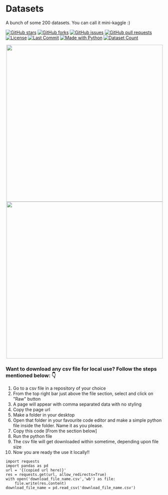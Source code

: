 # Datasets
A bunch of some 200 datasets. You can call it mini-kaggle :)

[![GitHub stars](https://img.shields.io/github/stars/MainakVerse/Datasets?style=for-the-badge&logo=github)](https://github.com/YourUsername/YourRepoName/stargazers)
[![GitHub forks](https://img.shields.io/github/forks/MainakVerse/Datasets?style=for-the-badge&logo=github)](https://github.com/YourUsername/YourRepoName/network/members)
[![GitHub issues](https://img.shields.io/github/issues/MainakVerse/Datasets?style=for-the-badge)](https://github.com/YourUsername/YourRepoName/issues)
[![GitHub pull requests](https://img.shields.io/github/issues-pr/MainakVerse/Datasets?style=for-the-badge)](https://github.com/YourUsername/YourRepoName/pulls)
[![License](https://img.shields.io/github/license/MainakVerse/Datasets?style=for-the-badge)](LICENSE)
[![Last Commit](https://img.shields.io/github/last-commit/MainakVerse/Datasets?style=for-the-badge&color=blue)](https://github.com/YourUsername/YourRepoName/commits/main)
[![Made with Python](https://img.shields.io/badge/Made%20with-Python-blue?style=for-the-badge&logo=python)](https://www.python.org/)
[![Dataset Count](https://img.shields.io/badge/Datasets-200+-green?style=for-the-badge&logo=kaggle)](#)


<div align="center"><span><img height="500" width="500" src="https://upload.wikimedia.org/wikipedia/commons/thumb/6/6d/Data_types_-_en.svg/1200px-Data_types_-_en.svg.png"/>    <img height="500" width="500" src="https://miro.medium.com/max/430/0*rNapZQnyP5EBLYli.png"></span></div>
 


### Want to download any csv file for local use? Follow the steps mentioned below: 👇

<ol>
  <li>Go to a csv file in a repository of your choice</li>
  <li>From the top right bar just above the file section, select and click on "Raw" button</li>
  <li>A page will appear with comma separated data with no styling</li>
  <li>Copy the page url</li>
  <li>Make a folder in your desktop</li>
  <li>Open that folder in your favourite code editor and make a simple python file inside the folder. Name it as you please.</li>
  <li>Copy this code [From the section below]</li>
  <li>Run the python file</li>
  <li>The csv file will get downloaded within sometime, depending upon file size</li>
  <li>Now you are ready the use it locally!!</li>

</ol>

  ``` 
  import requests
  import pandas as pd
  url = '{(copied url here)}' 
  res = requests.get(url, allow_redirects=True)
  with open('download_file_name.csv','wb') as file:
      file.write(res.content)
  download_file_name = pd.read_csv('download_file_name.csv') 
  ```  
